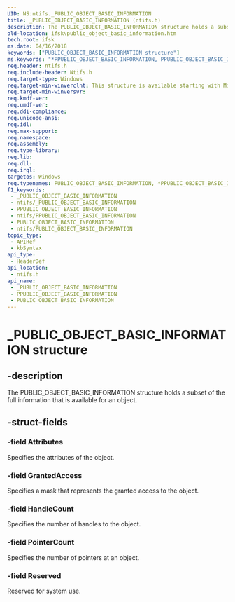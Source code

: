 ```yaml
---
UID: NS:ntifs._PUBLIC_OBJECT_BASIC_INFORMATION
title: _PUBLIC_OBJECT_BASIC_INFORMATION (ntifs.h)
description: The PUBLIC_OBJECT_BASIC_INFORMATION structure holds a subset of the full information that is available for an object.
old-location: ifsk\public_object_basic_information.htm
tech.root: ifsk
ms.date: 04/16/2018
keywords: ["PUBLIC_OBJECT_BASIC_INFORMATION structure"]
ms.keywords: "*PPUBLIC_OBJECT_BASIC_INFORMATION, PPUBLIC_OBJECT_BASIC_INFORMATION, PPUBLIC_OBJECT_BASIC_INFORMATION structure pointer [Installable File System Drivers], PUBLIC_OBJECT_BASIC_INFORMATION, PUBLIC_OBJECT_BASIC_INFORMATION structure [Installable File System Drivers], _PUBLIC_OBJECT_BASIC_INFORMATION, ifsk.public_object_basic_information, ntifs/PPUBLIC_OBJECT_BASIC_INFORMATION, ntifs/PUBLIC_OBJECT_BASIC_INFORMATION, objectstructures_f0dec604-d95c-47b4-aedc-168a3ae1dedc.xml"
req.header: ntifs.h
req.include-header: Ntifs.h
req.target-type: Windows
req.target-min-winverclnt: This structure is available starting with Microsoft Windows 2000.
req.target-min-winversvr: 
req.kmdf-ver: 
req.umdf-ver: 
req.ddi-compliance: 
req.unicode-ansi: 
req.idl: 
req.max-support: 
req.namespace: 
req.assembly: 
req.type-library: 
req.lib: 
req.dll: 
req.irql: 
targetos: Windows
req.typenames: PUBLIC_OBJECT_BASIC_INFORMATION, *PPUBLIC_OBJECT_BASIC_INFORMATION
f1_keywords:
 - _PUBLIC_OBJECT_BASIC_INFORMATION
 - ntifs/_PUBLIC_OBJECT_BASIC_INFORMATION
 - PPUBLIC_OBJECT_BASIC_INFORMATION
 - ntifs/PPUBLIC_OBJECT_BASIC_INFORMATION
 - PUBLIC_OBJECT_BASIC_INFORMATION
 - ntifs/PUBLIC_OBJECT_BASIC_INFORMATION
topic_type:
 - APIRef
 - kbSyntax
api_type:
 - HeaderDef
api_location:
 - ntifs.h
api_name:
 - _PUBLIC_OBJECT_BASIC_INFORMATION
 - PPUBLIC_OBJECT_BASIC_INFORMATION
 - PUBLIC_OBJECT_BASIC_INFORMATION
---
```


# _PUBLIC_OBJECT_BASIC_INFORMATION structure


## -description

The PUBLIC_OBJECT_BASIC_INFORMATION structure holds a subset of the full information that is available for an object.

## -struct-fields

### -field Attributes

Specifies the attributes of the object.

### -field GrantedAccess

Specifies a mask that represents the granted access to the object.

### -field HandleCount

Specifies the number of handles to the object.

### -field PointerCount

Specifies the number of pointers at an object.

### -field Reserved

Reserved for system use.

